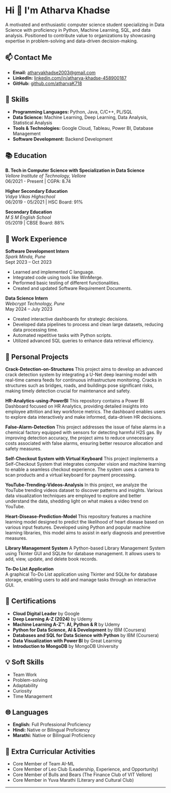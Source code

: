 # Hi 👋 I'm Atharva Khadse

A motivated and enthusiastic computer science student specializing in Data Science with proficiency in Python, Machine Learning, SQL, and data analysis. Positioned to contribute value to organizations by showcasing expertise in problem-solving and data-driven decision-making.

## 📫 Contact Me
- **Email:** [atharvakhadse2003@gmail.com](mailto:atharvakhadse2003@gmail.com)
- **LinkedIn:** [linkedin.com/in/atharva-khadse-458900187](https://linkedin.com/in/atharva-khadse-458900187)
- **GitHub:** [github.com/atharvaK718](https://github.com/atharvaK718)

## 🚀 Skills
- **Programming Languages:** Python, Java, C/C++, PL/SQL
- **Data Science:** Machine Learning, Deep Learning, Data Analysis, Statistical Analysis
- **Tools & Technologies:** Google Cloud, Tableau, Power BI, Database Management
- **Software Development:** Backend Development

## 📚 Education
**B. Tech in Computer Science with Specialization in Data Science**  
*Vellore Institute of Technology, Vellore*  
06/2021 - Present | CGPA: 8.74

**Higher Secondary Education**  
*Vidya Vikas Highschool*  
06/2019 - 05/2021 | HSC Board: 91%

**Secondary Education**  
*M S M English School*  
05/2019 | CBSE Board: 88%

## 💼 Work Experience

**Software Development Intern**  
*Spark Minda, Pune*  
Sept 2023 – Oct 2023
- Learned and implemented C language.
- Integrated code using tools like WinMerge.
- Performed basic testing of different functionalities.
- Created and updated Software Requirement Documents.

**Data Science Intern**  
*Webcrypt Technology, Pune*  
May 2024 – July 2023
- Created interactive dashboards for strategic decisions.
- Developed data pipelines to process and clean large datasets, reducing data processing time.
- Automated repetitive tasks with Python scripts.
- Utilized advanced SQL queries to enhance data retrieval efficiency.

## 🔧 Personal Projects

**Crack-Detection-on-Structures**
      This project aims to develop an advanced crack detection system by integrating a U-Net deep learning model with real-time camera feeds for continuous infrastructure monitoring. Cracks in structures such as bridges, roads, and buildings pose significant risks, making timely detection crucial for maintenance and safety.

**HR-Analytics-using-PowerBI**
      This repository contains a Power BI Dashboard focused on HR Analytics, providing detailed insights into employee attrition and key workforce metrics. The dashboard enables users to explore data interactively and make informed, data-driven HR decisions.

**False-Alarm-Detection**
      This project addresses the issue of false alarms in a chemical factory equipped with sensors for detecting harmful H2S gas. By improving detection accuracy, the project aims to reduce unnecessary costs associated with false alarms, ensuring better resource allocation and safety measures. 

**Self-Checkout System with Virtual Keyboard**
      This project implements a Self-Checkout System that integrates computer vision and machine learning to enable a seamless checkout experience. The system uses a camera to scan products and a virtual keyboard for payment processing.

**YouTube-Trending-Videos-Analysis**
      In this project, we analyze the YouTube trending videos dataset to discover patterns and insights. Various data visualization techniques are employed to explore and better understand the data, shedding light on what makes a video trend on YouTube.

**Heart-Disease-Prediction-Model**
      This repository features a machine learning model designed to predict the likelihood of heart disease based on various input features. Developed using Python and popular machine learning libraries, this model aims to assist in early diagnosis and preventive measures.

**Library Management System**
      A Python-based Library Management System using Tkinter GUI and SQLite for database management. It allows users to add, view, update, and delete book records.

**To-Do List Application**  
      A graphical To-Do List application using Tkinter and SQLite for database storage, enabling users to add and manage tasks through an interactive GUI.

## 📜 Certifications
- **Cloud Digital Leader** by Google
- **Deep Learning A-Z (2024)** by Udemy
- **Machine Learning A-Z™: AI, Python & R** by Udemy
- **Python for Data Science, AI & Development** by IBM (Coursera)
- **Databases and SQL for Data Science with Python** by IBM (Coursera)
- **Data Visualization with Power BI** by Great Learning
- **Introduction to MongoDB** by MongoDB University

## 💡 Soft Skills
- Team Work
- Problem-solving
- Adaptability
- Curiosity
- Time Management

## 🌐 Languages
- **English:** Full Professional Proficiency
- **Hindi:** Native or Bilingual Proficiency
- **Marathi:** Native or Bilingual Proficiency

## 🌟 Extra Curricular Activities
- Core Member of Team AI-ML
- Core Member of Leo Club (Leadership, Experience, and Opportunity)
- Core Member of Bulls and Bears (The Finance Club of VIT Vellore)
- Core Member in Yuva Marathi (Literary and Cultural Club)

---
